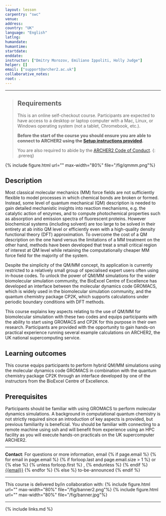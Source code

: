 ```yaml
---
layout: lesson
carpentry: "swc"
venue: 
address: 
country: "UK"
language: "English"
latlng: 
humandate: 
humantime: 
startdate: 
enddate: 
instructor: ["Dmitry Morozov, Emiliano Ippoliti, Holly Judge"]
helper: []
email: ["support@archer2.ac.uk"]
collaborative_notes: 
root: .
---
```


<hr/>

> ## Requirements
>
> This is an online self-checkout course. Participants are expected to have 
> access to a desktop or laptop computer with a Mac, Linux, or Windows 
> operating system (not a tablet, Chromebook, etc.).
>
> <strong>Before the start of the course you should ensure you
> are able to connect to ARCHER2 using the
> <a href="setup">Setup instructions provided</a>.</strong>
>
> You are also required to abide by the <a href="https://www.archer2.ac.uk/about/policies/code-of-conduct.html">ARCHER2
> Code of Conduct</a>.
{: .prereq}



 {% include figure.html url="" max-width="80%" file="/fig/qmmm.png"%} 



<h2>Description</h2>

<p>
Most classical molecular mechanics (MM) force fields are not
sufficiently flexible to model processes in which chemical bonds are
broken or formed. Instead, some level of quantum mechanical (QM)
description is needed to gain detailed mechanistic insights into
reaction mechanisms, e.g. the catalytic action of enzymes, and to
compute photochemical properties such as absorption and emission
spectra of fluorescent proteins. However biochemical systems
(including solvent) are too large to be solved in their entirety at ab
initio QM level or efficiently even with a high-quality density
functional theory (DFT) approximation. To overcome the cost of a QM
description on the one hand versus the limitations of a MM treatment
on the other hand, methods have been developed that treat a small
critical region of interest at QM level while retaining the
computationally cheaper MM force field for the majority of the system.
</p>

<p>
Despite the simplicity of the QM/MM concept, its application is
currently restricted to a relatively small group of specialised expert
users often using in-house codes. To unlock the power of QM/MM
simulations for the wider biomolecular simulation community, the
BioExcel Centre of Excellence has developed an interface between the
molecular dynamics code GROMACS, which is widely used in the
biomolecular simulation community, and the quantum chemistry package
CP2K, which supports calculations under periodic boundary conditions
with DFT methods.
</p>

<p> This course explains key aspects relating to the use of QM/MM for
biomolecular simulation with these two codes and equips participants
with the ability to start using GROMACS and CP2K for this purpose in
their own research. Participants are provided with the opportunity to
gain hands-on practical experience running several example
calculations on ARCHER2, the UK national supercomputing service.
</p>


<h2>Learning outcomes</h2>

<p>
This course equips participants to perform hybrid QM/MM
simulations using the molecular dynamics code GROMACS in combination
with the quantum chemistry package CP2K through an interface developed
by one of the instructors from the BioExcel Centre of Excellence.
</p>


<h2>Prerequisites</h2>

<p> Participants should be familiar with using GROMACS to perform
molecular dynamics simulations. A background in computational quantum
chemistry is not strictly required since an introduction of key
aspects is provided, but previous familiarity is beneficial. You
should be familiar with connecting to a remote machine using ssh and
will benefit from experience using an HPC facility as you will execute
hands-on practicals on the UK supercomputer ARCHER2.</p>


<hr/>

<p id="contact">
  <strong>Contact</strong>:
  For questions or more information, email
  {% if page.email %}
    {% for email in page.email %}
      {% if forloop.last and page.email.size > 1 %}
        or
      {% else %}
        {% unless forloop.first %}
        ,
        {% endunless %}
      {% endif %}
      <a href='mailto:{{email}}'>{{email}}</a>
    {% endfor %}
  {% else %}
    to-be-announced
  {% endif %}
</p>

<hr/>


<p>This course is delivered by/in collaboration with:
 {% include figure.html url="" max-width="80%" file="/fig/banner2.png"%} 
 {% include figure.html url="" max-width="80%" file="/fig/banner.jpg"%}
</p>


<hr/>



{% include links.md %}
